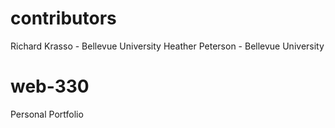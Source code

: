 # contributors
Richard Krasso - Bellevue University
Heather Peterson - Bellevue University
# web-330
Personal Portfolio